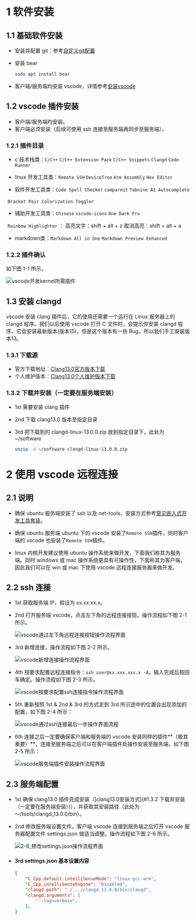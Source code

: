 # 1 软件安装

## 1.1 基础软件安装

- 安装并配置 git：参考[自定义git配置](https://github.com/zyb-prj/notebook/blob/main/git_source/%E8%87%AA%E5%AE%9A%E4%B9%89%E9%85%8D%E7%BD%AEgit.md)


- 安装 bear

    ```bash
    sudo apt install bear
    ```

- 客户端/服务端均安装 vscode，详情参考[安装vscode](https://github.com/zyb-prj/notebook/blob/main/software_source/ubuntu%E5%AE%89%E8%A3%85%E5%B8%B8%E7%94%A8%E8%BD%AF%E4%BB%B6.md#34-%E5%AE%89%E8%A3%85-vscode)

## 1.2 vscode 插件安装

- 客户端/服务端均安装。
- 客户端必须安装（后续可使用 ssh 连接至服务端再同步至服务端）。

### 1.2.1 插件目录

- c 技术栈类：`C/C++`    `C/C++ Extension Pack`    `C/C++ Snippets`    `Clangd`     `Code Runner`  


- linux 开发工具类：`Remote SSH`    `DeviceTree`    `Arm Assembly`    `Hex Editor`


- 软件开发工具类：`Code Spell Checker`     `compareit`    `Tabnine AI Autocomplete` 


​									`Bracket Pair Colorization Toggler` 

- 辅助开发工具类：`Chinese`     `vscode-icons`    `One Dark Pro`


​                                     `Rainbow Highlighter` ： 高亮文字：shift + alt + z     取消高亮：shift + alt + a            

- markdown类：`Markdown All in One`    `Markdown Preview Enhanced`

### 1.2.2 插件确认

如下图 1-1 所示。

![vscode开发kernel所需插件](https://zyb-note-pic.oss-cn-chengdu.aliyuncs.com/linux-source/%E4%BD%BF%E7%94%A8vscode%E5%BC%80%E5%8F%91kernel/1-1_vscode%E5%BC%80%E5%8F%91kernel%E6%89%80%E9%9C%80%E6%8F%92%E4%BB%B6.png?OSSAccessKeyId=LTAI5tREkNKGRcMiPdgNQUye&Expires=10000000001692758000&Signature=FGlVUvnSHMEGiaG4NE15evJdpBA%3D)

## 1.3 安装 clangd

vscode 安装 clang 插件后，它的使用还需要一个运行在 Linux 服务器上的 clangd 程序。我们以后使用 vscode 打开 C 文件时，会提示你安装 clangd 程序，它会安装最新版本(版本15)，但是这个版本有一些 Bug，所以我们手工安装版本13。

### 1.3.1 下载源

- 官方下载地址：[Clang13.0官方版本下载](https://github.com/clangd/clangd/releases/tag/13.0.0)
- 个人维护版本：[Clang13.0个人维护版本下载](https://zyb-tools.oss-cn-chengdu.aliyuncs.com/ubuntu-software/clangd-linux-13.0.0.zip?OSSAccessKeyId=LTAI5tREkNKGRcMiPdgNQUye&Expires=3677989892&Signature=ERMepUJIgij9Yc%2BLKfUzH5xHbxs%3D)

### 1.3.2 下载并安装（一定要在服务端安装）

- 1st 需要安装 clang 插件

- 2nd 下载 clang13.0 版本至指定目录

- 3rd 把下载到的 clangd-linux-13.0.0.zip 放到指定目录下，此处为 ~/software

    ```bash
    unzip -d ~/software clangd-linux-13.0.0.zip
    ```

# 2 使用 vscode 远程连接

## 2.1 说明

- 确保 ubuntu 服务端安装了 ssh 以及 net-tools，安装方式参考[常见嵌入式开发工具套装](https://github.com/zyb-prj/notebook/blob/main/software_source/ubuntu%E5%AE%89%E8%A3%85%E5%B8%B8%E7%94%A8%E8%BD%AF%E4%BB%B6.md#21-%E5%B8%B8%E8%A7%81%E5%B5%8C%E5%85%A5%E5%BC%8F%E5%BC%80%E5%8F%91%E5%B7%A5%E5%85%B7%E5%A5%97%E8%A3%85)。
- 确保 ubuntu 服务端 ubuntu 下的 vscode 安装了`Remote SSH`插件，同时客户端的 vscode 也安装了`Remote SSH`插件。

- linux 内核开发建议使用 ubuntu 操作系统来做开发，下面我们称其为服务端。同时 windows 或 mac 操作系统更具有可操作性，下面称其为客户端，因此我们可以在 win 或 mac 下使用 vscode 远程连接服务器来做开发。

## 2.2 ssh 连接

- 1st 获取服务端 IP，假设为 xx.xx.xx.x。

- 2nd 打开服务端 vscode，点击左下角的远程连接按钮，操作流程如下图 2-1 所示。

    ![vscode通过左下角远程连接按钮操作流程界面](https://zyb-note-pic.oss-cn-chengdu.aliyuncs.com/linux-source/%E4%BD%BF%E7%94%A8vscode%E5%BC%80%E5%8F%91kernel/2-1_vscode%E9%80%9A%E8%BF%87%E5%B7%A6%E4%B8%8B%E8%A7%92%E8%BF%9C%E7%A8%8B%E8%BF%9E%E6%8E%A5%E6%8C%89%E9%92%AE%E6%93%8D%E4%BD%9C%E6%B5%81%E7%A8%8B%E7%95%8C%E9%9D%A2.png?OSSAccessKeyId=LTAI5tREkNKGRcMiPdgNQUye&Expires=10000000001692758000&Signature=KiwGcKFGxZ8Hy9a1sHE6rAYx%2B6k%3D)

- 3rd 新增连接，操作流程如下图 2-2 所示。

    ![vscode新增连接操作流程界面](https://zyb-note-pic.oss-cn-chengdu.aliyuncs.com/linux-source/%E4%BD%BF%E7%94%A8vscode%E5%BC%80%E5%8F%91kernel/2-2_vscode%E6%96%B0%E5%A2%9E%E8%BF%9E%E6%8E%A5%E6%93%8D%E4%BD%9C%E6%B5%81%E7%A8%8B%E7%95%8C%E9%9D%A2.png?OSSAccessKeyId=LTAI5tREkNKGRcMiPdgNQUye&Expires=10000000001692758000&Signature=fl%2B0qDosmt91y26%2BEJDRkrQTmTM%3D)

- 4th 按要求配置远程连接指令：`ssh user@xx.xxx.xxx.x -A`，输入完成后按回车确定。操作流程如下图 2-3 所示。

    ![vscode按要求配置ssh连接指令操作流程界面](https://zyb-note-pic.oss-cn-chengdu.aliyuncs.com/linux-source/%E4%BD%BF%E7%94%A8vscode%E5%BC%80%E5%8F%91kernel/2-3_vscode%E6%8C%89%E8%A6%81%E6%B1%82%E9%85%8D%E7%BD%AEssh%E8%BF%9E%E6%8E%A5%E6%8C%87%E4%BB%A4%E6%93%8D%E4%BD%9C%E6%B5%81%E7%A8%8B%E7%95%8C%E9%9D%A2.png?OSSAccessKeyId=LTAI5tREkNKGRcMiPdgNQUye&Expires=10000000001692758000&Signature=sWivdcm27tRdpGseNpy4R4QHe6g%3D)

- 5th 重新按照 1st & 2nd & 3rd 的方式走到 3rd 所示途中的位置会出现添加的配置，如下图 2-4 所示：

    ![vscode通过ssh连接最后一步操作界面流程](https://zyb-note-pic.oss-cn-chengdu.aliyuncs.com/linux-source/%E4%BD%BF%E7%94%A8vscode%E5%BC%80%E5%8F%91kernel/2-3_vscode%E6%8C%89%E8%A6%81%E6%B1%82%E9%85%8D%E7%BD%AEssh%E8%BF%9E%E6%8E%A5%E6%8C%87%E4%BB%A4%E6%93%8D%E4%BD%9C%E6%B5%81%E7%A8%8B%E7%95%8C%E9%9D%A2.png?OSSAccessKeyId=LTAI5tREkNKGRcMiPdgNQUye&Expires=10000000001692758000&Signature=sWivdcm27tRdpGseNpy4R4QHe6g%3D)

- 6th 连接之后一定要确保客户端和服务端的 vscode 安装同样的插件**（极其重要）**，连接至服务端之后可以在客户端插件处操作安装至服务端，如下图 2-5 所示：

    ![vscode服务端插件安装操作流程界面](https://zyb-note-pic.oss-cn-chengdu.aliyuncs.com/linux-source/%E4%BD%BF%E7%94%A8vscode%E5%BC%80%E5%8F%91kernel/2-5_vscode%E6%9C%8D%E5%8A%A1%E7%AB%AF%E6%8F%92%E4%BB%B6%E5%AE%89%E8%A3%85%E6%93%8D%E4%BD%9C%E6%B5%81%E7%A8%8B%E7%95%8C%E9%9D%A2.png?OSSAccessKeyId=LTAI5tREkNKGRcMiPdgNQUye&Expires=10000000001692758000&Signature=pNIXyJyxLRJJ1YtjE2%2F6nk8jJ3w%3D)

## 2.3 服务端配置

- 1st 确保 clang13.0 插件完成安装（[clang13.0安装方式](#1.3.2 下载并安装（一定要在服务端安装）)），并获取其安装路径（此处为 ～/tools/clangd_13.0.0/bin）。

- 2nd 修改服务端设置文件，客户端 vscode 连接到服务端之后打开 vscode 服务器配置文件 settings.json 做适当调整。操作流程如下图 2-6 所示。

    ![2-6_修改settings.json操作流程界面](https://zyb-note-pic.oss-cn-chengdu.aliyuncs.com/linux-source/%E4%BD%BF%E7%94%A8vscode%E5%BC%80%E5%8F%91kernel/2-6_%E4%BF%AE%E6%94%B9settings.json%E6%93%8D%E4%BD%9C%E6%B5%81%E7%A8%8B%E7%95%8C%E9%9D%A2.png?OSSAccessKeyId=LTAI5tREkNKGRcMiPdgNQUye&Expires=10000000001692758000&Signature=vepNBvD3wwZF5EY6j%2FvgtPTAKgw%3D)

- #### 3rd settings.json 基本设置内容

    ```json
    {
    	"C_Cpp.default.intelliSenseMode": "linux-gcc-arm",
    	"C_Cpp.intelliSenseEngine": "Disabled",
    	"clangd.path": " /.../clangd_13.0.0/bin/clangd",
    	"clangd.arguments": [
    		"--log=verbose",
    	],
    }
    ```


